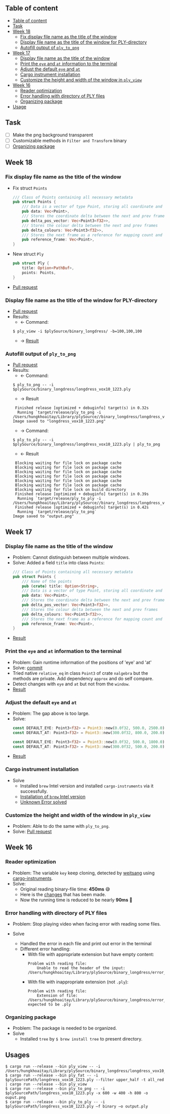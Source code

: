 ## Table of content
- [Table of content](#table-of-content)
- [Task](#task)
- [Week 18](#week-18)
  - [Fix display file name as the title of the window](#fix-display-file-name-as-the-title-of-the-window)
  - [Display file name as the title of the window for PLY-directory](#display-file-name-as-the-title-of-the-window-for-ply-directory)
  - [Autofill output of `ply_to_png`](#autofill-output-of-ply_to_png)
- [Week 17](#week-17)
  - [Display file name as the title of the window](#display-file-name-as-the-title-of-the-window)
  - [Print the `eye` and `at` information to the terminal](#print-the-eye-and-at-information-to-the-terminal)
  - [Adjust the default `eye` and `at`](#adjust-the-default-eye-and-at)
  - [Cargo instrument installation](#cargo-instrument-installation)
  - [Customize the height and width of the window in `ply_view`](#customize-the-height-and-width-of-the-window-in-ply_view)
- [Week 16](#week-16)
  - [Reader optimization](#reader-optimization)
  - [Error handling with directory of PLY files](#error-handling-with-directory-of-ply-files)
  - [Organizing package](#organizing-package)
- [Usage](#usage)

## Task
 * [ ] Make the png background transparent
 * [ ] Customizable methods in `Filter and Transform` binary
 * [ ] [Organizing package](#organising-package)

## Week 18

### Fix display file name as the title of the window

  * Fix struct `Points`
    ```rust
    /// Class of Points containing all necessary metadata
    pub struct Points {
        /// Data is a vector of type Point, storing all coordinate and colour data
        pub data: Vec<Point>,
        /// Stores the coordinate delta between the next and prev frames
        pub delta_pos_vector: Vec<Point3<f32>>,
        /// Stores the colour delta between the next and prev frames
        pub delta_colours: Vec<Point3<f32>>,
        /// Stores the next frame as a reference for mapping count and unmapped points
        pub reference_frame: Vec<Point>,
    }
    ```
    
 * New struct `Ply`
    ```rust
    pub struct Ply {
        title: Option<PathBuf>,
        points: Points,
    }
    ```
    
 * [Pull request](https://github.com/hungkhoaitay/in-summer-we-render/pull/5/files)

### Display file name as the title of the window for PLY-directory

 * [Pull request](https://github.com/hungkhoaitay/in-summer-we-render/pull/5/files)
 * Results:
   * <- Command:
   ```
   $ ply_view -i $plySource/binary_longdress/ -b=100,100,100
   ```
   * -> [Result](https://drive.google.com/file/d/1Wcc_N08JRkk7fbg0ss2fvFMaI3o73g5n/view?usp=sharing)
 
### Autofill output of `ply_to_png`

 * [Pull request](https://github.com/hungkhoaitay/in-summer-we-render/pull/5/files)
 * Results:
   * <- Command:
   ```
   $ ply_to_png -- -i $plySource/binary_longdress/longdress_vox10_1223.ply
   ```
   * -> Result
   ```
    Finished release [optimized + debuginfo] target(s) in 0.32s
     Running `target/release/ply_to_png -i /Users/hungkhoaitay/Library/plySource//binary_longdress/longdress_vox10_1223.ply`
   Image saved to "longdress_vox10_1223.png"
   ```
   * -> Command:
   ```
   $ ply_to_ply -- -i $plySource/binary_longdress/longdress_vox10_1223.ply | ply_to_png
   ```
   * <- Result
   ```
    Blocking waiting for file lock on package cache
    Blocking waiting for file lock on package cache
    Blocking waiting for file lock on package cache
    Blocking waiting for file lock on package cache
    Blocking waiting for file lock on package cache
    Blocking waiting for file lock on package cache
    Blocking waiting for file lock on build directory
    Finished release [optimized + debuginfo] target(s) in 0.39s
     Running `target/release/ply_to_ply -i /Users/hungkhoaitay/Library/plySource//binary_longdress/longdress_vox10_1223.ply`
    Finished release [optimized + debuginfo] target(s) in 0.42s
     Running `target/release/ply_to_png`
   Image saved to "output.png"
   ```

## Week 17

### Display file name as the title of the window

 * Problem: Cannot distinguish between multiple windows.
 * Solve: Added a field `title` into class `Points`:
    ```rust
    /// Class of Points containing all necessary metadata
    pub struct Points {
        /// Name of the points
        pub (crate) title: Option<String>,
        /// Data is a vector of type Point, storing all coordinate and colour data
        pub data: Vec<Point>,
        /// Stores the coordinate delta between the next and prev frames
        pub delta_pos_vector: Vec<Point3<f32>>,
        /// Stores the colour delta between the next and prev frames
        pub delta_colours: Vec<Point3<f32>>,
        /// Stores the next frame as a reference for mapping count and unmapped points
        pub reference_frame: Vec<Point>,
    }
    ```
  * [Result](https://drive.google.com/file/d/1W5XLVwHE8DLXqaMqnyRMlT2cMRL79CkD/view?usp=sharing)

### Print the `eye` and `at` information to the terminal

 * Problem: Gain runtime information of the positions of 'eye' and 'at'
 * Solve: [commit](https://github.com/hungkhoaitay/in-summer-we-render/commit/55d588f7c092b881db23f759a2ac6c836bd3aa85)
 * Tried native `relative_eq` in class `Point3` of crate `nalgebra` but the methods are private. Add dependency `approx` and do self compare.
 * Detect changes with `eye` and `at` but not from the `window`.
 * [Result](https://drive.google.com/file/d/1NQWOk9PIPNAV4QWaZ35VoaOqXL_kiIL3/view?usp=sharing)

### Adjust the default `eye` and `at`

 * Problem: The gap above is too large.
 * Solve:
   ```rust
   const DEFAULT_EYE: Point3<f32> = Point3::new(0.0f32, 500.0, 2500.0);
   const DEFAULT_AT: Point3<f32> = Point3::new(300.0f32, 800.0, 200.0);
   ```
   ```rust
   const DEFAULT_EYE: Point3<f32> = Point3::new(0.0f32, 500.0, 1800.0);
   const DEFAULT_AT: Point3<f32> = Point3::new(300.0f32, 500.0, 200.0);
   ```
 * [Result](https://drive.google.com/file/d/1DH8ischKss6y2wBDPCiBBHXB6KqXpdlf/view?usp=sharing)

### Cargo instrument installation
  * Solve
    * Installed `brew` Intel version and installed `cargo-instruments` via it successfully.
    * [Installation of `brew` Intel version](https://stackoverflow.com/questions/64951024/how-can-i-run-two-isolated-installations-of-homebrew)
    * [Unknown Error solved](https://github.com/Homebrew/brew/issues/10368)


### Customize the height and width of the window in `ply_view`

 * Problem: Able to do the same with `ply_to_png`.
 * Solve: [Pull request](https://github.com/hungkhoaitay/in-summer-we-render/pull/4/files)


## Week 16

### Reader optimization

 * Problem: The variable `key` keep cloning, detected by [weitsang](https://github.com/weitsang) using [cargo-instruments](https://github.com/cmyr/cargo-instruments).
 * Solve:
   * Original reading binary-file time: __450ms__ :sweat_smile:
   * Here is the [changes](https://github.com/Fluci/ply-rs/compare/master...hungkhoaitay:master) that has been made.
   * Now the running time is reduced to be nearly __90ms__ :zany_face:

### Error handling with directory of PLY files

 * Problem: Stop playing video when facing error with reading some files.

 * Solve
   * Handled the error in each file and print out error in the terminal
   * Different error handling:
     * With file with appropriate extension but have empty content:
          ```
          Problem with reading file:
              Unable to read the header of the input: /Users/hungkhoaitay/Library/plySource/binary_longdress/error_file.ply
          ```
     * With file with inappropriate extension (not `.ply`):
          ```
          Problem with reading file:
              Extension of file: /Users/hungkhoaitay/Library/plySource/binary_longdress/error_file.txt expected to be .ply
          ```
          
### Organizing package

* Problem: The package is needed to be organized.
* Solve
  * Installed `tree` by `$ brew install tree` to present directory.

## Usages
```{.}
$ cargo run --release --bin ply_view -- -i /Users/hungkhoaitay/Library/plySource/binary_longdress/longdress_vox10_1223.ply
$ cargo run --release --bin ply_fat -- -i $plySourcePath/longdress_vox10_1223.ply --filter upper_half -t all_red | cargo run --release --bin ply_view
$ cargo run --release --bin ply_to_png -- -i $plySourcePath/longdress_vox10_1223.ply -x 600 -w 400 -h 800 -o ouput.png
$ cargo run --release --bin ply_to_ply -- -i $plySourcePath/longdress_vox10_1223.ply –f binary –o output.ply
```
